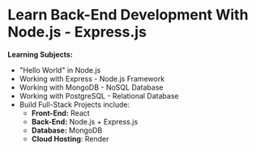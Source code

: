 # Learn Back-End Development With Node.js - Express.js

**Learning Subjects:**

- "Hello World" in Node.js
- Working with Express - Node.js Framework
- Working with MongoDB - NoSQL Database
- Working with PostgreSQL - Relational Database
- Build Full-Stack Projects include:
  - **Front-End:** React
  - **Back-End:** Node.js + Express.js
  - **Database:** MongoDB
  - **Cloud Hosting**: Render
